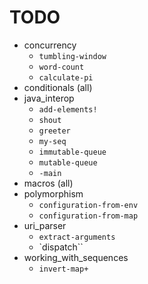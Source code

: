 # TODO

* concurrency
    * `tumbling-window`
    * `word-count`
    * `calculate-pi`
* conditionals (all)
* java_interop
    * `add-elements!`
    * `shout`
    * `greeter`
    * `my-seq`
    * `immutable-queue`
    * `mutable-queue`
    * `-main`
* macros (all)
* polymorphism
    * `configuration-from-env`
    * `configuration-from-map`
* uri_parser
    * `extract-arguments`
    * `dispatch``
* working_with_sequences
    * `invert-map+`

